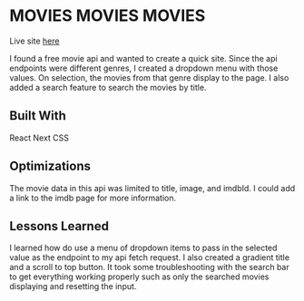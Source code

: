 # MOVIES MOVIES MOVIES

Live site [here](https://moviesmoviesmovies.netlify.app/)

I found a free movie api and wanted to create a quick site. Since the api endpoints were different genres, I created a dropdown menu with those values. On selection, the movies from that genre display to the page. I also added a search feature to search the movies by title.

## Built With
React
Next
CSS

## Optimizations
The movie data in this api was limited to title, image, and imdbId. I could add a link to the imdb page for more information.

## Lessons Learned
I learned how do use a menu of dropdown items to pass in the selected value as the endpoint to my api fetch request. I also created a gradient title and a scroll to top button. It took some troubleshooting with the search bar to get everything working properly such as only the searched movies displaying and resetting the input.
